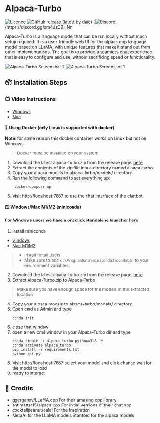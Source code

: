 # Alpaca-Turbo

![Licence](https://img.shields.io/github/license/ViperX7/Alpaca-Turbo)
[![GitHub release (latest by date)](https://img.shields.io/github/v/release/ViperX7/Alpaca-Turbo)](https://github.com/ViperX7/Alpaca-Turbo/releases)
[![Discord]([https://img.shields.io/discord/1088190461816086660](https://img.shields.io/discord/1088190461816086660?label=Discord))](https://discord.gg/pm4JzCBHNn)


Alpaca-Turbo is a language model that can be run locally without much setup required. It is a user-friendly web UI for the alpaca.cpp language model based on LLaMA, with unique features that make it stand out from other implementations. The goal is to provide a seamless chat experience that is easy to configure and use, without sacrificing speed or functionality.

![Alpaca-Turbo Screenshot 2](./screenshots/screenshot2.png)
![Alpaca-Turbo Screenshot 1](./screenshots/screenshot1.png)

## 📦 Installation Steps

### 📺 Video Instructions
- [Windows](https://drive.google.com/file/d/1771mvqo6LgU8El1A8-m4vxXHPE-gy91u/view?usp=sharing)
- [Mac](https://www.youtube.com/watch?v=bGcrTGsSNaY)

#### 🐳 Using Docker (only Linux is supported with docker)

**Note**: for some reason this docker container works on Linux but not on Windows

> Docker must be installed on your system

1. Download the latest alpaca-turbo.zip from the release page. [here](https://github.com/ViperX7/Alpaca-Turbo/releases/)
2. Extract the contents of the zip file into a directory named alpaca-turbo.
3. Copy your alpaca models to alpaca-turbo/models/ directory.
4. Run the following command to set everything up:
   ```
    docker-compose up
   ```
5. Visit http://localhost:7887 to use the chat interface of the chatbot.

#### 🪟 Windows/Mac M1/M2 (miniconda)

#### For Windows users we have a oneclick standalone launcher [here](https://github.com/ViperX7/Alpaca-Turbo/releases/download/beta_v0.6/Alpaca-Turbo.exe)

1. Install miniconda 
 - [windows](https://repo.anaconda.com/miniconda/Miniconda3-latest-Windows-x86_64.exe) 
 - [Mac M1/M2](https://repo.anaconda.com/miniconda/Miniconda3-latest-MacOSX-arm64.pkg)

> - Install for all users
> - Make sure to add `c:\ProgramData\miniconda3\condabin` to your environment variables

2. Download the latest alpaca-turbo.zip from the release page. [here](https://github.com/ViperX7/Alpaca-Turbo/releases/)
3. Extract Alpaca-Turbo.zip to Alpaca-Turbo
> Make sure you have enough space for the models in the extracted location
4. Copy your alpaca models to alpaca-turbo/models/ directory.
5. Open cmd as Admin and type
   ```
   conda init
   ```
6. close that window
7. open a new cmd window in your Alpaca-Turbo dir and type
   ```
   conda create -n alpaca_turbo python=3.8 -y
   conda activate alpaca_turbo
   pip install -r requirements.txt
   python api.py
   ```
8. Visit http://localhost:7887 select your model and click change wait for the model to load
9. ready to interact

## 🙌 Credits
- ggerganov/LLaMA.cpp For their amazing cpp library
- antimatter15/alpaca.cpp For initial versions of their chat app
- cocktailpeanut/dalai For the Inspiration
- MetaAI for the LLaMA models
Stanford for the alpaca models
